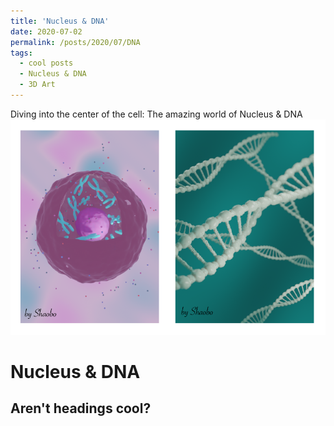 ```yaml
---
title: 'Nucleus & DNA'
date: 2020-07-02
permalink: /posts/2020/07/DNA
tags:
  - cool posts
  - Nucleus & DNA
  - 3D Art
---
```

Diving into the center of the cell: The amazing world of Nucleus & DNA
![3D DNA](/images/DNA-01.png)

Nucleus & DNA
======

Aren't headings cool?
------
